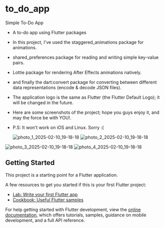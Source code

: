 # to_do_app

Simple To-Do App

- A to-do app using Flutter packages

- In this project, I've used the staggered_animations package for animations.

- shared_preferences package for reading and writing simple key-value pairs.

- Lottie package for rendering After Effects animations natively.

- and finally the dart:convert package for converting between different data representations (encode & decode JSON files).

- The application logo is the same as Flutter (the Flutter Default Logo); it will be changed in the future.

- Here are some screenshots of the project; hope you guys enjoy it, and may the force be with YOU!.

- P.S: It won't work on iOS and Linux. Sorry :(

  ![photo_1_2025-02-10_19-18-18](https://github.com/user-attachments/assets/74ec4966-9392-4954-b06a-b1b398a9f22d)      ![photo_2_2025-02-10_19-18-18](https://github.com/user-attachments/assets/2b32429f-760c-4afb-a523-5be06f636420)

![photo_3_2025-02-10_19-18-18](https://github.com/user-attachments/assets/0a68fe6c-206d-44ad-9577-12457f01d5d0)        ![photo_4_2025-02-10_19-18-18](https://github.com/user-attachments/assets/f55c797a-49f4-4aee-a4a5-59b9a02c16b3)






## Getting Started

This project is a starting point for a Flutter application.

A few resources to get you started if this is your first Flutter project:

- [Lab: Write your first Flutter app](https://docs.flutter.dev/get-started/codelab)
- [Cookbook: Useful Flutter samples](https://docs.flutter.dev/cookbook)

For help getting started with Flutter development, view the
[online documentation](https://docs.flutter.dev/), which offers tutorials,
samples, guidance on mobile development, and a full API reference.
